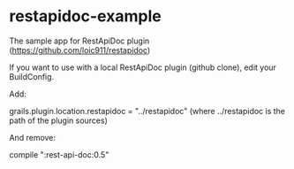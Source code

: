 restapidoc-example
==================

The sample app for RestApiDoc plugin (https://github.com/loic911/restapidoc)

If you want to use with a local RestApiDoc plugin (github clone), edit your BuildConfig.

Add:

grails.plugin.location.restapidoc = "../restapidoc" (where ../restapidoc is the path of the plugin sources)

And remove:

compile ":rest-api-doc:0.5"
